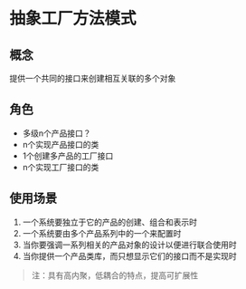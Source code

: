 # 抽象工厂方法模式
## 概念
提供一个共同的接口来创建相互关联的多个对象

## 角色
- 多级n个产品接口？
- n个实现产品接口的类
- 1个创建多产品的工厂接口
- n个实现工厂接口的类

## 使用场景
1. 一个系统要独立于它的产品的创建、组合和表示时
2. 一个系统要由多个产品系列中的一个来配置时
3. 当你要强调一系列相关的产品对象的设计以便进行联合使用时
4. 当你提供一个产品类库，而只想显示它们的接口而不是实现时

> 注：具有高内聚，低耦合的特点，提高可扩展性
